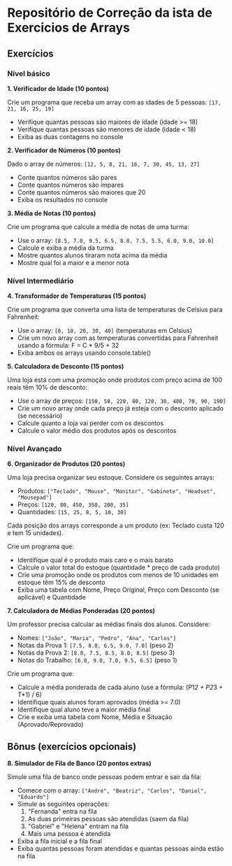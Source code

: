 # Repositório de Correção da ista de Exercicios de Arrays
## Exercícios 
### Nível básico 
**1. Verificador de Idade (10 pontos)**

Crie um programa que receba um array com as idades de 5 pessoas: `[17, 21, 16, 25, 19]`

- Verifique quantas pessoas são maiores de idade (idade >= 18)
- Verifique quantas pessoas são menores de idade (idade < 18)
- Exiba as duas contagens no console

**2. Verificador de Números (10 pontos)**

Dado o array de números: `[12, 5, 8, 21, 16, 7, 30, 45, 13, 27]`

- Conte quantos números são pares
- Conte quantos números são ímpares
- Conte quantos números são maiores que 20
- Exiba os resultados no console

**3. Média de Notas (10 pontos)**

Crie um programa que calcule a média de notas de uma turma:

- Use o array: `[8.5, 7.0, 9.5, 6.5, 8.0, 7.5, 5.5, 6.0, 9.0, 10.0]`
- Calcule e exiba a média da turma
- Mostre quantos alunos tiraram nota acima da média
- Mostre qual foi a maior e a menor nota

### Nível Intermediário

**4. Transformador de Temperaturas (15 pontos)**

Crie um programa que converta uma lista de temperaturas de Celsius para Fahrenheit:

- Use o array: `[0, 10, 20, 30, 40]` (temperaturas em Celsius)
- Crie um novo array com as temperaturas convertidas para Fahrenheit usando a fórmula: F = C * 9/5 + 32
- Exiba ambos os arrays usando console.table()

**5. Calculadora de Desconto (15 pontos)**

Uma loja está com uma promoção onde produtos com preço acima de 100 reais têm 10% de desconto:

- Use o array de preços: `[150, 50, 220, 80, 120, 30, 480, 70, 90, 190]`
- Crie um novo array onde cada preço já esteja com o desconto aplicado (se necessário)
- Calcule quanto a loja vai perder com os descontos
- Calcule o valor médio dos produtos após os descontos

### Nível Avançado

**6. Organizador de Produtos (20 pontos)**

Uma loja precisa organizar seu estoque. Considere os seguintes arrays:

- Produtos: `["Teclado", "Mouse", "Monitor", "Gabinete", "Headset", "Mousepad"]`
- Preços: `[120, 80, 450, 350, 200, 35]`
- Quantidades: `[15, 25, 8, 5, 10, 30]`

Cada posição dos arrays corresponde a um produto (ex: Teclado custa 120 e tem 15 unidades).

Crie um programa que:

- Identifique qual é o produto mais caro e o mais barato
- Calcule o valor total do estoque (quantidade * preço de cada produto)
- Crie uma promoção onde os produtos com menos de 10 unidades em estoque têm 15% de desconto
- Exiba uma tabela com Nome, Preço Original, Preço com Desconto (se aplicável) e Quantidade

**7. Calculadora de Médias Ponderadas (20 pontos)**

Um professor precisa calcular as médias finais dos alunos. Considere:

- Nomes: `["João", "Maria", "Pedro", "Ana", "Carlos"]`
- Notas da Prova 1: `[7.5, 8.0, 6.5, 9.0, 7.0]` (peso 2)
- Notas da Prova 2: `[8.0, 7.5, 8.5, 8.0, 8.5]` (peso 3)
- Notas do Trabalho: `[6.0, 9.0, 7.0, 9.5, 6.5]` (peso 1)

Crie um programa que:

- Calcule a média ponderada de cada aluno (use a fórmula: (P1*2 + P2*3 + T*1) / 6)
- Identifique quais alunos foram aprovados (média >= 7.0)
- Identifique qual aluno teve a maior média final
- Crie e exiba uma tabela com Nome, Média e Situação (Aprovado/Reprovado)

## Bônus (exercícios opcionais)

**8. Simulador de Fila de Banco (20 pontos extras)**

Simule uma fila de banco onde pessoas podem entrar e sair da fila:

- Comece com o array: `["André", "Beatriz", "Carlos", "Daniel", "Eduardo"]`
- Simule as seguintes operações:
    1. "Fernanda" entra na fila
    2. As duas primeiras pessoas são atendidas (saem da fila)
    3. "Gabriel" e "Helena" entram na fila
    4. Mais uma pessoa é atendida
- Exiba a fila inicial e a fila final
- Exiba quantas pessoas foram atendidas e quantas pessoas ainda estão na fila